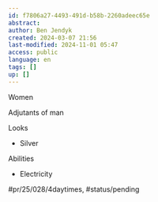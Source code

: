 ```yaml
---
id: f7806a27-4493-491d-b58b-2260adeec65e
abstract:
author: Ben Jendyk
created: 2024-03-07 21:56
last-modified: 2024-11-01 05:47
access: public
language: en
tags: []
up: []
---
```


Women

Adjutants of man

Looks

- Silver

Abilities 

- Electricity


#pr/25/028/4daytimes, #status/pending